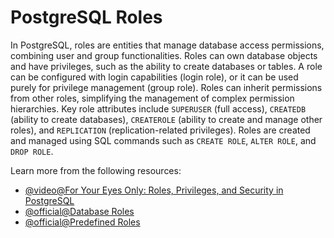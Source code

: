 # PostgreSQL Roles

In PostgreSQL, roles are entities that manage database access permissions, combining user and group functionalities. Roles can own database objects and have privileges, such as the ability to create databases or tables. A role can be configured with login capabilities (login role), or it can be used purely for privilege management (group role). Roles can inherit permissions from other roles, simplifying the management of complex permission hierarchies. Key role attributes include `SUPERUSER` (full access), `CREATEDB` (ability to create databases), `CREATEROLE` (ability to create and manage other roles), and `REPLICATION` (replication-related privileges). Roles are created and managed using SQL commands such as `CREATE ROLE`, `ALTER ROLE`, and `DROP ROLE`.

Learn more from the following resources:

- [@video@For Your Eyes Only: Roles, Privileges, and Security in PostgreSQL](https://www.youtube.com/watch?v=mtPM3iZFE04)
- [@official@Database Roles](https://www.postgresql.org/docs/current/user-manag.html)
- [@official@Predefined Roles](https://www.postgresql.org/docs/current/predefined-roles.html)